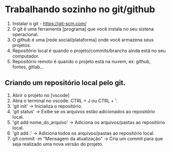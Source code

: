 # Trabalhando sozinho no git/github
1. Instalar o git - https://git-scm.com/
2. O git é uma ferramenta [programa] que você instala no seu sistena operacional.
3. O github é uma [rede social/plataforma] onde você armazena seus projetos.
4. Repositório local é quando o projeto/commits/branchs ainda está no seu computador.
5. Repositório remoto é quando o projeto está na nuvem, ex: github, fontes, gitlab...


## Criando um repositório local pelo git.
1. Abrir o projeto no [vscode]
2. Abra o terminal no vscode. CTRL + J ou CTRL + '.
3. 'git init' -> Inicializa o repositório.
4. 'git status' -> Exibe se os arquivos estão adicionados ao repositório local.
5. 'git add nome_do_arquivo' -> Adiciona os arquivos/pastas ao repositório local.
6. 'git add .' -> Adiciona todos os arquivos/pastas ao repositório local.
7. git commit -m "Mensagem da atualização" -> Cria um commit para que seja realizado uma nova versão do projeto.